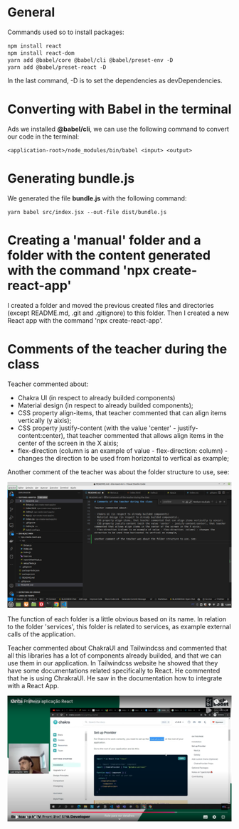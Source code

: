 # General

Commands used so to install packages:

```
npm install react
npm install react-dom
yarn add @babel/core @babel/cli @babel/preset-env -D
yarn add @babel/preset-react -D
```

In the last command, -D is to set the dependencies as devDependencies.


# Converting with Babel in the terminal

Ads we installed **@babel/cli**, we can use the following command to convert our code in the terminal:

```
<application-root>/node_modules/bin/babel <input> <output>
```


# Generating bundle.js

We generated the file **bundle.js** with the following command:

```
yarn babel src/index.jsx --out-file dist/bundle.js
```


# Creating a 'manual' folder and a folder with the content generated with the command 'npx create-react-app'

I created a folder and moved the previous created files and directories (except README.md, .git and .gitignore) to this folder. Then I created a new React app with the command 'npx create-react-app'.


# Comments of the teacher during the class

Teacher commented about:

- Chakra UI (in respect to already builded components)
- Material design (in respect to already builded components);
- CSS property align-items, that teacher commented that can align items vertically (y aixis);
- CSS property justify-content (with the value 'center' - justify-content:center), that teacher commented that allows align items in the center of the screen in the X aixis;
- flex-direction (column is an example of value - flex-direction: column) - changes the direction to be used from horizontal to verfical as example;

Another comment of the teacher was about the folder structure to use, see:

![folder structure](images/folder-structure.png)

The function of each folder is a little obvious based on its name. In relation to the folder 'services', this folder is related to services, as example external calls of the application.

Teacher commented about ChakraUI and Tailwindcss and commented that all this libraries has a lot of components already builded, and that we can use them in our application. In Tailwindcss website he showed that they have some documentations related specifically to React. He commented that he is using ChrakraUI. He saw in the documentation how to integrate with a React App.

![ChakraUI and React integration](images/chakraui-and-react-integration.png)